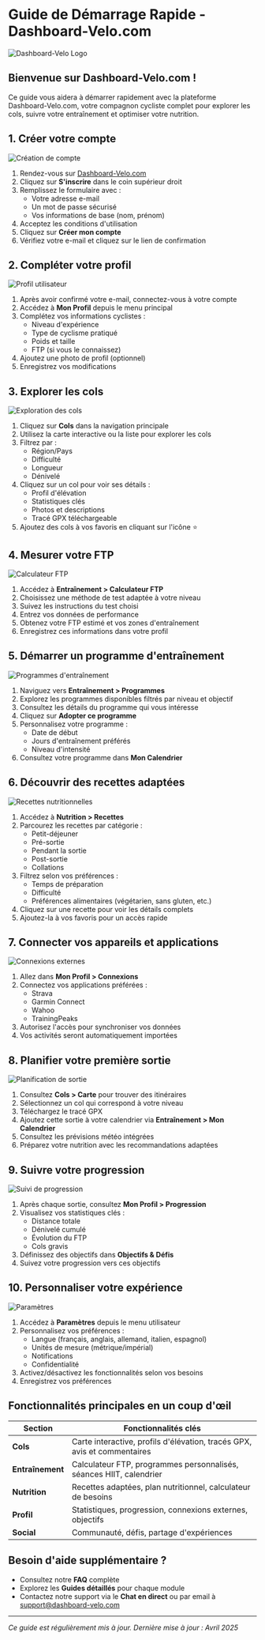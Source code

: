 # Guide de Démarrage Rapide - Dashboard-Velo.com

![Dashboard-Velo Logo](../assets/images/dashboard-velo-logo.png)

## Bienvenue sur Dashboard-Velo.com !

Ce guide vous aidera à démarrer rapidement avec la plateforme Dashboard-Velo.com, votre compagnon cycliste complet pour explorer les cols, suivre votre entraînement et optimiser votre nutrition.

## 1. Créer votre compte

![Création de compte](../assets/images/guides/account_creation.png)

1. Rendez-vous sur [Dashboard-Velo.com](https://dashboard-velo.com)
2. Cliquez sur **S'inscrire** dans le coin supérieur droit
3. Remplissez le formulaire avec :
   - Votre adresse e-mail
   - Un mot de passe sécurisé
   - Vos informations de base (nom, prénom)
4. Acceptez les conditions d'utilisation
5. Cliquez sur **Créer mon compte**
6. Vérifiez votre e-mail et cliquez sur le lien de confirmation

## 2. Compléter votre profil

![Profil utilisateur](../assets/images/guides/profile_setup.png)

1. Après avoir confirmé votre e-mail, connectez-vous à votre compte
2. Accédez à **Mon Profil** depuis le menu principal
3. Complétez vos informations cyclistes :
   - Niveau d'expérience
   - Type de cyclisme pratiqué
   - Poids et taille
   - FTP (si vous le connaissez)
4. Ajoutez une photo de profil (optionnel)
5. Enregistrez vos modifications

## 3. Explorer les cols

![Exploration des cols](../assets/images/guides/cols_exploration.png)

1. Cliquez sur **Cols** dans la navigation principale
2. Utilisez la carte interactive ou la liste pour explorer les cols
3. Filtrez par :
   - Région/Pays
   - Difficulté
   - Longueur
   - Dénivelé
4. Cliquez sur un col pour voir ses détails :
   - Profil d'élévation
   - Statistiques clés
   - Photos et descriptions
   - Tracé GPX téléchargeable
5. Ajoutez des cols à vos favoris en cliquant sur l'icône ⭐

## 4. Mesurer votre FTP

![Calculateur FTP](../assets/images/guides/ftp_calculation.png)

1. Accédez à **Entraînement > Calculateur FTP**
2. Choisissez une méthode de test adaptée à votre niveau
3. Suivez les instructions du test choisi
4. Entrez vos données de performance
5. Obtenez votre FTP estimé et vos zones d'entraînement
6. Enregistrez ces informations dans votre profil

## 5. Démarrer un programme d'entraînement

![Programmes d'entraînement](../assets/images/guides/training_program_selection.png)

1. Naviguez vers **Entraînement > Programmes**
2. Explorez les programmes disponibles filtrés par niveau et objectif
3. Consultez les détails du programme qui vous intéresse
4. Cliquez sur **Adopter ce programme**
5. Personnalisez votre programme :
   - Date de début
   - Jours d'entraînement préférés
   - Niveau d'intensité
6. Consultez votre programme dans **Mon Calendrier**

## 6. Découvrir des recettes adaptées

![Recettes nutritionnelles](../assets/images/guides/recipes_browser.png)

1. Accédez à **Nutrition > Recettes**
2. Parcourez les recettes par catégorie :
   - Petit-déjeuner
   - Pré-sortie
   - Pendant la sortie
   - Post-sortie
   - Collations
3. Filtrez selon vos préférences :
   - Temps de préparation
   - Difficulté
   - Préférences alimentaires (végétarien, sans gluten, etc.)
4. Cliquez sur une recette pour voir les détails complets
5. Ajoutez-la à vos favoris pour un accès rapide

## 7. Connecter vos appareils et applications

![Connexions externes](../assets/images/guides/external_connections.png)

1. Allez dans **Mon Profil > Connexions**
2. Connectez vos applications préférées :
   - Strava
   - Garmin Connect
   - Wahoo
   - TrainingPeaks
3. Autorisez l'accès pour synchroniser vos données
4. Vos activités seront automatiquement importées

## 8. Planifier votre première sortie

![Planification de sortie](../assets/images/guides/ride_planning.png)

1. Consultez **Cols > Carte** pour trouver des itinéraires
2. Sélectionnez un col qui correspond à votre niveau
3. Téléchargez le tracé GPX
4. Ajoutez cette sortie à votre calendrier via **Entraînement > Mon Calendrier**
5. Consultez les prévisions météo intégrées
6. Préparez votre nutrition avec les recommandations adaptées

## 9. Suivre votre progression

![Suivi de progression](../assets/images/guides/progress_tracking.png)

1. Après chaque sortie, consultez **Mon Profil > Progression**
2. Visualisez vos statistiques clés :
   - Distance totale
   - Dénivelé cumulé
   - Évolution du FTP
   - Cols gravis
3. Définissez des objectifs dans **Objectifs & Défis**
4. Suivez votre progression vers ces objectifs

## 10. Personnaliser votre expérience

![Paramètres](../assets/images/guides/settings_customization.png)

1. Accédez à **Paramètres** depuis le menu utilisateur
2. Personnalisez vos préférences :
   - Langue (français, anglais, allemand, italien, espagnol)
   - Unités de mesure (métrique/impérial)
   - Notifications
   - Confidentialité
3. Activez/désactivez les fonctionnalités selon vos besoins
4. Enregistrez vos préférences

## Fonctionnalités principales en un coup d'œil

| Section | Fonctionnalités clés |
|---------|----------------------|
| **Cols** | Carte interactive, profils d'élévation, tracés GPX, avis et commentaires |
| **Entraînement** | Calculateur FTP, programmes personnalisés, séances HIIT, calendrier |
| **Nutrition** | Recettes adaptées, plan nutritionnel, calculateur de besoins |
| **Profil** | Statistiques, progression, connexions externes, objectifs |
| **Social** | Communauté, défis, partage d'expériences |

## Besoin d'aide supplémentaire ?

- Consultez notre **FAQ** complète
- Explorez les **Guides détaillés** pour chaque module
- Contactez notre support via le **Chat en direct** ou par email à support@dashboard-velo.com

---

*Ce guide est régulièrement mis à jour. Dernière mise à jour : Avril 2025*
